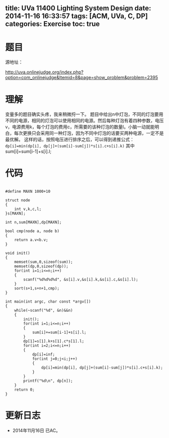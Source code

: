 title: UVa 11400 Lighting System Design
date: 2014-11-16 16:33:57
tags: [ACM, UVa, C, DP]
categories: Exercise
toc: true
---
# 题目
源地址：

http://uva.onlinejudge.org/index.php?option=com_onlinejudge&Itemid=8&page=show_problem&problem=2395

# 理解
变量多的题目确实头疼，我来稍微捋一下。
题目中给出n中灯泡，不同的灯泡要用不同的电源，相同的灯泡可以使用相同的电源。然后每种灯泡有着四种参数，电压v，电源费用k，每个灯泡的费用c，所需要的该种灯泡的数量l。小脑一动就能明白，每次更换只会采用同一种灯泡，因为不同中灯泡的话要买两种电源，一定不是最优解。
这样的话，按照电压进行排序之后，可以得到递推公式：
`dp[i]=min(dp[i], dp[j]+(sum[i]-sum[j])*s[i].c+s[i].k)`
其中sum[i]=sum[i-1]+s[i].l;

<!-- more -->

# 代码

```

#define MAXN 1000+10

struct node
{
    int v,k,c,l;
}s[MAXN];

int n,sum[MAXN],dp[MAXN];

bool cmp(node a, node b)
{
    return a.v<b.v;
}

void init()
{
    memset(sum,0,sizeof(sum));
    memset(dp,0,sizeof(dp));
    for(int i=1;i<=n;i++)
    {
        scanf("%d%d%d%d", &s[i].v,&s[i].k,&s[i].c,&s[i].l);
    }
    sort(s+1,s+n+1,cmp);
}

int main(int argc, char const *argv[])
{
    while(~scanf("%d", &n)&&n)
    {
        init();
        for(int i=1;i<=n;i++)
        {
            sum[i]+=sum[i-1]+s[i].l;
        }
        dp[1]=s[1].k+s[1].c*s[1].l;
        for(int i=2;i<=n;i++)
        {
            dp[i]=inf;
            for(int j=0;j<i;j++)
            {
                dp[i]=min(dp[i], dp[j]+(sum[i]-sum[j])*s[i].c+s[i].k);
            }
        }
        printf("%d\n", dp[n]);
    }
	return 0;
}

```

# 更新日志
- 2014年11月16日 已AC。